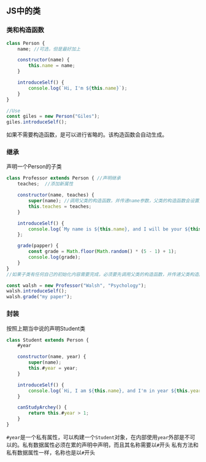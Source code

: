 ## JS中的类
### 类和构造函数
~~~ js
class Person {
    name; //可选，但是最好加上

    constructor(name) {
        this.name = name;
    }

    introduceSelf() {
        console.log(`Hi, I'm ${this.name}`);
    }
}

//Use
const giles = new Person("Giles");
giles.introduceSelf();
~~~
如果不需要构造函数，是可以进行省略的。该构造函数会自动生成。

### 继承
声明一个Person的子类
~~~ js
class Professor extends Person { //声明继承
    teaches;  //添加新属性

    constructor(name, teaches) {
        super(name); //调用父类的构造函数，并传递name参数，父类的构造函数会设置对应属性，然后接着设置teaches属性
        this.teaches = teaches;
    }

    introduceSelf() {
        console.log(`My name is ${this.name}, and I will be your ${this.teaches} professor.`);
    };

    grade(papper) {
        const grade = Math.floor(Math.random() * (5 - 1) + 1);
        console.log(grade);
    }
}
//如果子类有任何自己的初始化内容需要完成，必须要先调用父类的构造函数，并传递父类构造函数期望的任何参数

const walsh = new Professor("Walsh", "Psychology");
walsh.introduceSelf();
walsh.grade("my paper");
~~~

### 封装
按照上期当中说的声明Student类
~~~ js
class Student extends Person {
    #year

    constructor(name, year) {
        super(name);
        this.#year = year;
    }

    introduceSelf() {
        console.log(`Hi, I am ${this.name}, and I'm in year ${this.year}.`);
    }

    canStudyArchey() {
        return this.#year > 1;
    }
}
~~~
`#year`是一个私有属性，可以构建一个`Student`对象，在内部使用`year`外部是不可以的。私有数据属性必须在累的声明中声明，而且其名称需要以`#`开头
私有方法和私有数据属性一样，名称也是以`#`开头